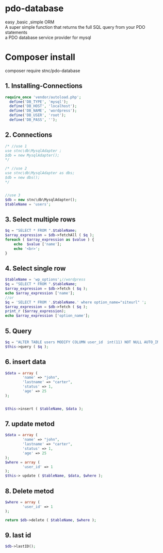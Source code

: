 # pdo-database
easy ,basic ,simple ORM <br>
A super simple function that returns the full SQL query from your PDO statements<br>
a PDO database service provider for mysql

# Composer install 
composer require stnc/pdo-database

## 1. Installing-Connections 
```php
require_once 'vendor/autoload.php';
  define('DB_TYPE', 'mysql');
  define('DB_HOST', 'localhost');
  define('DB_NAME', 'wordpress');
  define('DB_USER', 'root');
  define('DB_PASS', '');
  ```
## 2. Connections
```php
/* //use 1 
use stnc\db\MysqlAdapter ;
$db = new MysqlAdapter();
*/

/* //use 2
use stnc\db\MysqlAdapter as dbs;
$db = new dbs();
*/


//use 3
$db = new stnc\db\MysqlAdapter();
$tableName = 'users';
```
## 3. Select multiple rows
```php
$q = "SELECT * FROM ".$tableName;
$array_expression = $db->fetchAll ( $q );
foreach ( $array_expression as $value ) {
	echo  $value ['name'];
	echo '<br>';
}
```
## 4. Select single row
```php
$tableName = 'wp_options';//wordpress 
$q = "SELECT * FROM ".$tableName;
$array_expression = $db->fetch ( $q );
echo $array_expression ['name'];
//or 
$q = 'SELECT * FROM '.$tableName.' where option_name="siteurl" ';
$array_expression = $db->fetch ( $q );
print_r ($array_expression);
echo $array_expression ['option_name'];


```
## 5.  Query 
```php
$q = "ALTER TABLE users MODIFY COLUMN user_id  int(11) NOT NULL AUTO_INCREMENT FIRST";
$this->query ( $q );
```
## 6. insert data
```php
$data = array (
		'name' => "john",
		'lastname' => "carter",
		'status' => 1,
		'age' => 25 
);


$this->insert ( $tableName, $data );
```
## 7. update metod
```php
$data = array (
		'name' => "john",
		'lastname' => "carter",
		'status' => 1,
		'age' => 25 
);
$where = array (
		'user_id' => 1 
);
$this-> update ( $tableName, $data, $where );
```
## 8. Delete metod
```php
$where = array (
		'user_id' => 1 
);

return $db->delete ( $tableName, $where );
```


## 9. last id 
```php
$db->lastID();
```
